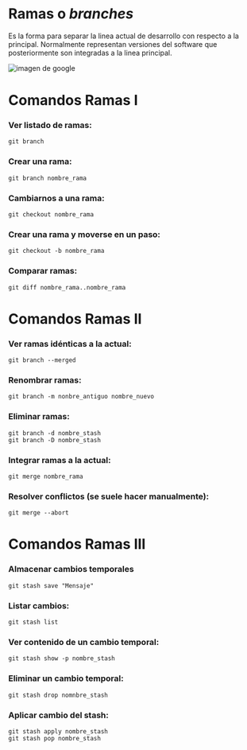 # Ramas o *branches*

Es la forma para separar la linea actual de desarrollo con respecto
a la principal. Normalmente representan versiones del software que
posteriormente son integradas a la linea principal.

![imagen de google](https://i.stack.imgur.com/F00b8.png)


# Comandos Ramas I
### Ver listado de ramas:
`git branch`

### Crear una rama:
`git branch nombre_rama`

### Cambiarnos a una rama:
`git checkout nombre_rama`

### Crear una rama y moverse en un paso:
`git checkout -b nombre_rama`

### Comparar ramas:
`git diff nombre_rama..nombre_rama`


# Comandos Ramas II
### Ver ramas idénticas a la actual:
`git branch --merged`

### Renombrar ramas:
`git branch -m nonbre_antiguo nombre_nuevo`

### Eliminar ramas:
`git branch -d nombre_stash`                                      
`git branch -D nombre_stash`	

### Integrar ramas a la actual:
`git merge nombre_rama`

### Resolver conflictos (se suele hacer manualmente):
`git merge --abort`


# Comandos Ramas III
### Almacenar cambios temporales
`git stash save "Mensaje"`

### Listar cambios:
`git stash list`

### Ver contenido de un cambio temporal:
`git stash show -p nombre_stash`

### Eliminar un cambio temporal:
`git stash drop nomnbre_stash`

### Aplicar cambio del stash:
`git stash apply nombre_stash`                                      
`git stash pop nombre_stash`										   
